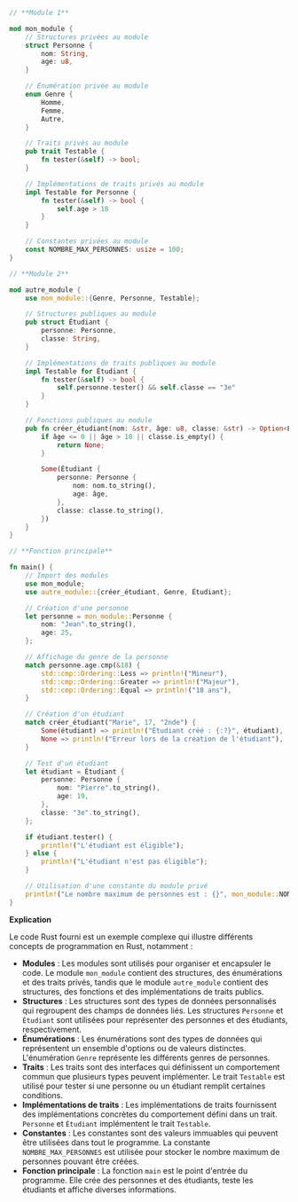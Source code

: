 ```rust
// **Module 1**

mod mon_module {
    // Structures privées au module
    struct Personne {
        nom: String,
        age: u8,
    }

    // Énumération privée au module
    enum Genre {
        Homme,
        Femme,
        Autre,
    }

    // Traits privés au module
    pub trait Testable {
        fn tester(&self) -> bool;
    }

    // Implémentations de traits privés au module
    impl Testable for Personne {
        fn tester(&self) -> bool {
            self.age > 18
        }
    }

    // Constantes privées au module
    const NOMBRE_MAX_PERSONNES: usize = 100;
}

// **Module 2**

mod autre_module {
    use mon_module::{Genre, Personne, Testable};

    // Structures publiques au module
    pub struct Étudiant {
        personne: Personne,
        classe: String,
    }

    // Implémentations de traits publiques au module
    impl Testable for Étudiant {
        fn tester(&self) -> bool {
            self.personne.tester() && self.classe == "3e"
        }
    }

    // Fonctions publiques au module
    pub fn créer_étudiant(nom: &str, âge: u8, classe: &str) -> Option<Étudiant> {
        if âge <= 0 || âge > 18 || classe.is_empty() {
            return None;
        }

        Some(Étudiant {
            personne: Personne {
                nom: nom.to_string(),
                age: âge,
            },
            classe: classe.to_string(),
        })
    }
}

// **Fonction principale**

fn main() {
    // Import des modules
    use mon_module;
    use autre_module::{créer_étudiant, Genre, Étudiant};

    // Création d'une personne
    let personne = mon_module::Personne {
        nom: "Jean".to_string(),
        age: 25,
    };

    // Affichage du genre de la personne
    match personne.age.cmp(&18) {
        std::cmp::Ordering::Less => println!("Mineur"),
        std::cmp::Ordering::Greater => println!("Majeur"),
        std::cmp::Ordering::Equal => println!("18 ans"),
    }

    // Création d'un étudiant
    match créer_étudiant("Marie", 17, "2nde") {
        Some(étudiant) => println!("Étudiant créé : {:?}", étudiant),
        None => println!("Erreur lors de la création de l'étudiant"),
    }

    // Test d'un étudiant
    let étudiant = Étudiant {
        personne: Personne {
            nom: "Pierre".to_string(),
            age: 19,
        },
        classe: "3e".to_string(),
    };

    if étudiant.tester() {
        println!("L'étudiant est éligible");
    } else {
        println!("L'étudiant n'est pas éligible");
    }

    // Utilisation d'une constante du module privé
    println!("Le nombre maximum de personnes est : {}", mon_module::NOMBRE_MAX_PERSONNES);
}
```

**Explication**

Le code Rust fourni est un exemple complexe qui illustre différents concepts de programmation en Rust, notamment :

* **Modules** : Les modules sont utilisés pour organiser et encapsuler le code. Le module `mon_module` contient des structures, des énumérations et des traits privés, tandis que le module `autre_module` contient des structures, des fonctions et des implémentations de traits publics.
* **Structures** : Les structures sont des types de données personnalisés qui regroupent des champs de données liés. Les structures `Personne` et `Étudiant` sont utilisées pour représenter des personnes et des étudiants, respectivement.
* **Énumérations** : Les énumérations sont des types de données qui représentent un ensemble d'options ou de valeurs distinctes. L'énumération `Genre` représente les différents genres de personnes.
* **Traits** : Les traits sont des interfaces qui définissent un comportement commun que plusieurs types peuvent implémenter. Le trait `Testable` est utilisé pour tester si une personne ou un étudiant remplit certaines conditions.
* **Implémentations de traits** : Les implémentations de traits fournissent des implémentations concrètes du comportement défini dans un trait. `Personne` et `Étudiant` implémentent le trait `Testable`.
* **Constantes** : Les constantes sont des valeurs immuables qui peuvent être utilisées dans tout le programme. La constante `NOMBRE_MAX_PERSONNES` est utilisée pour stocker le nombre maximum de personnes pouvant être créées.
* **Fonction principale** : La fonction `main` est le point d'entrée du programme. Elle crée des personnes et des étudiants, teste les étudiants et affiche diverses informations.